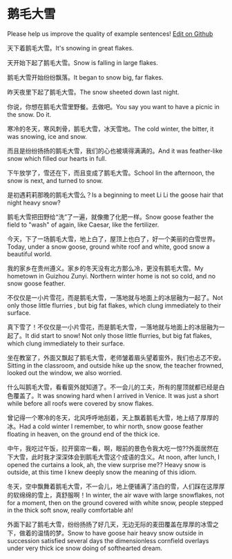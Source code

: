 # 鹅毛大雪

Please help us improve the quality of example sentences! [Edit on Github](https://github.com/jiyushe/jiyu-example-sentence-source/blob/main/chinese/emaodaxue.md)

<p><span class="chinese">天下着鹅毛大雪。</span><span class="english">It's snowing in great flakes.</span></p>

<p><span class="chinese">天开始下起了鹅毛大雪。</span><span class="english">Snow is falling in large flakes.</span></p>

<p><span class="chinese">鹅毛大雪开始纷纷飘落。</span><span class="english">It began to snow big, far flakes.</span></p>

<p><span class="chinese">昨天夜里下起了鹅毛大雪。</span><span class="english">The snow sheeted down last night.</span></p>

<p><span class="chinese">你说，你想在鹅毛大雪里野餐。去做吧。</span><span class="english">You say you want to have a picnic in the snow. Do it.</span></p>

<p><span class="chinese">寒冷的冬天，寒风刺骨，鹅毛大雪，冰天雪地。</span><span class="english">The cold winter, the bitter, it was snowing, ice and snow.</span></p>

<p><span class="chinese">而且是纷纷扬扬的鹅毛大雪，我们的心也被填得满满的。</span><span class="english">And it was feather-like snow which filled our hearts in full.</span></p>

<p><span class="chinese">下午放学了，雪还在下，而且变成了鹅毛大雪。</span><span class="english">School lin the afternoon, the snow is next, and turned to snow.</span></p>

<p><span class="chinese">是初遇莉莉那晚的鹅毛大雪么？</span><span class="english">Is a beginning to meet Li Li the goose hair that night heavy snow?</span></p>

<p><span class="chinese">鹅毛大雪把田野给“洗”了一遍，就像撒了化肥一样。</span><span class="english">Snow goose feather the field to "wash" of again, like Caesar, like the fertilizer.</span></p>

<p><span class="chinese">今天，下了一场鹅毛大雪，地上白了，屋顶上也白了，好一个美丽的白雪世界。</span><span class="english">Today, under a snow goose, ground white roof and white, good snow a beautiful world.</span></p>

<p><span class="chinese">我的家乡在贵州遵义。家乡的冬天没有北方那么冷，更没有鹅毛大雪。</span><span class="english">My hometown in Guizhou Zunyi. Northern winter home is not so cold, and no snow goose feather.</span></p>

<p><span class="chinese">不仅仅是一小片雪花，而是鹅毛大雪，一落地就与地面上的冰层融为一起了。</span><span class="english">Not only those little flurries , but big fat flakes, which clung immediately to their surface.</span></p>

<p><span class="chinese">真下雪了！不仅仅是一小片雪花，而是鹅毛大雪，一落地就与地面上的冰层融为一起了。</span><span class="english">It did start to snow! Not only those little flurries, but big fat flakes, which clung immediately to their surface.</span></p>

<p><span class="chinese">坐在教室了，外面又飘起了鹅毛大雪，老师皱着眉头望着窗外，我们也忐忑不安。</span><span class="english">Sitting in the classroom, and outside hike up the snow, the teacher frowned, looked out the window, we also worried.</span></p>

<p><span class="chinese">什么叫鹅毛大雪，看看窗外就知道了。不一会儿的工夫，所有的屋顶就都已经是白色覆盖了。</span><span class="english">It was snowing hard when I arrived in Venice. It was just a short while before all roofs were covered by snow flakes.</span></p>

<p><span class="chinese">曾记得一个寒冷的冬天，北风呼呼地刮着，天上飘着鹅毛大雪，地上结了厚厚的冰。</span><span class="english">Had a cold winter I remember, to whir north, snow goose feather floating in heaven, on the ground end of the thick ice.</span></p>

<p><span class="chinese">中午，我吃过午饭，拉开窗帘一看，啊，眼前的景色令我大吃一惊??外面居然在下大雪，此时我才深深体会到鹅毛大雪这个成语的含义。</span><span class="english">At noon, after lunch, I opened the curtains a look, ah, the view surprise me?? Heavy snow is outside, at this time I knew deeply snow the meaning of this idiom.</span></p>

<p><span class="chinese">冬天，空中飘舞着鹅毛大雪，不一会儿，地上便铺满了洁白的雪，人们踩在这厚厚的软绵绵的雪上，真舒服啊！</span><span class="english">In winter, the air wave with large snowflakes, not for a moment, then on the ground covered with white snow, people stepped in the thick soft snow, really comfortable ah!</span></p>

<p><span class="chinese">外面下起了鹅毛大雪，纷纷扬扬了好几天，无边无际的麦田覆盖在厚厚的冰雪之下，做着的温情的梦。</span><span class="english">Snow to have goose hair heavy snow outside in succession satisfied several days the dimensionless cornfield overlays under very thick ice snow doing of softhearted dream.</span></p>

